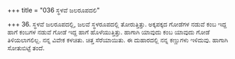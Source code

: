 +++
title = "036 ಸ್ಥಳವೆ ಜಲರೂಪದಲಿ"

+++
36. ಸ್ಥಳವೆ ಜಲರೂಪದಲ್ಲಿ, ಜಲವೆ ಸ್ಥಳರೂಪದಲ್ಲಿ ತೋರುತ್ತಿತ್ತು. ಅಕ್ಕಪಕ್ಕದ ಗೋಡೆಗಳ ನಡುವೆ ಕಂಬ ಇದ್ದ ಹಾಗೆ ಕಂಬಗಳ ನಡುವೆ ಗೋಡೆ ಇದ್ದ ಹಾಗೆ ಹೊಳೆಯುತ್ತಿತ್ತು. ಹಾಗಾಗಿ ಯಾವುದು ಕಂಬ ಯಾವುದು ಗೋಡೆ ತಿಳಿಯಲಾಗಲಿಲ್ಲ. ನನ್ನ ವಿವೇಕ ಕಳಚಿತು. ಚಿತ್ತ ಸೆರೆಯಾಯಿತು. ಈ ದುಹಾರದಲ್ಲಿ ನನ್ನ ಕಣ್ಣುಗಳು ಇಳಿದುವು. ಹಾಗಾಗಿ ಸೋತುಬಿಟ್ಟೆ ತಂದೆ.